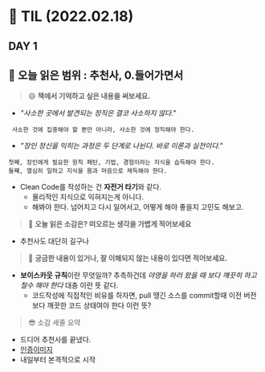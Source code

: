 
# :pencil: TIL (2022.02.18)
## DAY 1
:book: 오늘 읽은 범위 : 추천사, 0.들어가면서
---
> :smile: **책에서 기억하고 싶은 내용을 써보세요.**
 - *"사소한 곳에서 발견되는 정직은 결코 사소하지 않다."*

``` 사소한 것에 집중해야 할 뿐만 아니라, 사소한 것에 정직해야 한다.```

- *"장인 정신을 익히는 과정은 두 단계로 나뉜다. 바로 이론과 실전이다."*
``` 
첫째, 장인에게 필요한 원칙 패턴, 기법, 경험이라는 지식을 습득해야 한다.
둘쨰, 열심히 일하고 지식을 몸과 마음으로 체득해야 한다.
```

- Clean Code를 작성하는 건 **자전거 타기**와 같다.
  * 물리적인 지식으로 익혀지는게 아니다.
  * 해봐야 한다. 넘어지고 다시 일어서고, 어떻게 해야 좋을지 고민도 해보고.
 
> :thinking: **오늘 읽은 소감은? 떠오르는 생각을 가볍게 적어보세요**
 - 추천사도 대단히 길구나

> :mag_right: **궁금한 내용이 있거나, 잘 이해되지 않는 내용이 있다면 적어보세요.**
> 
 - **보이스카웃 규칙**이란 무엇일까? 추측하건데 *야영을 하러 왔을 때 보다 꺠끗히 하고 철수 해야 한다* 대충 이런 뜻 같다.
   *  코드작성에 직접적인 비유를 하자면, pull 땡긴 소스를 commit할때 이전 버전보다 깨끗한 코드 상태여야 한다 이런 뜻?

> :sunglasses: 소감 세줄 요약
 - 드디어 추천사를 끝냈다.
 - [인증이미지](https://github.com/myBabyGrand/book_CleanCode/blob/main/images/20220218_purchase_proof.png?raw=true)
 - 내일부터 본격적으로 시작

 